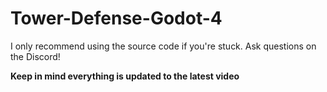# Tower-Defense-Godot-4
I only recommend using the source code if you're stuck. Ask questions on the Discord!

**Keep in mind everything is updated to the latest video**

